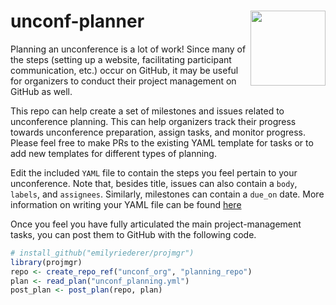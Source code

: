 # unconf-planner <img src="https://raw.githubusercontent.com/unconf-toolbox/unconf-website/master/figs/logo.png" align="right" width="120" />

Planning an unconference is a lot of work! Since many of the steps (setting up a website, facilitating participant communication, etc.) occur on GitHub, it may be useful for organizers to conduct their project management on GitHub as well. 

This repo can help create a set of milestones and issues related to unconference planning. This can help organizers track their progress towards unconference preparation, assign tasks, and monitor progress. Please feel free to make PRs to the existing YAML template for tasks or to add new templates for different types of planning.

Edit the included `YAML` file to contain the steps you feel pertain to your unconference. Note that, besides title, issues can also contain a `body`, `labels`, and `assignees`. Similarly, milestones can contain a `due_on` date. More information on writing your YAML file can be found [here](https://emilyriederer.github.io/projmgr/articles/building-custom-plans.html)

Once you feel you have fully articulated the main project-management tasks, you can post them to GitHub with the following code.

```r
# install_github("emilyriederer/projmgr")
library(projmgr)
repo <- create_repo_ref("unconf_org", "planning_repo")
plan <- read_plan("unconf_planning.yml")
post_plan <- post_plan(repo, plan)
```
